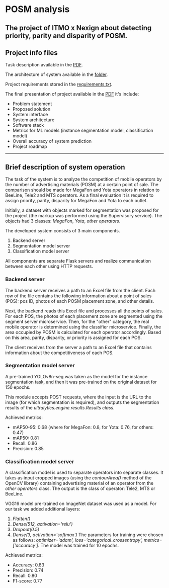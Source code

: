 # POSM analysis
The project of ITMO x Nexign about detecting priority, parity and disparity of POSM.
---
## Project info files
Task description available in the [PDF](/task-description.pdf).

The architecture of system available in the [folder](system_architecture/).

Project requirements stored in the [requirements.txt](/src/requirements.txt).

The final presentation of project available in the [PDF](/final_presentation.pdf) it's include:
 - Problem statement
 - Proposed solution
 - System interface
 - System architecture
 - Software stack
 - Metrics for ML models (instance segmentation model, classification model)
 - Overall accuracy of system prediction
 - Project roadmap
---
## Brief description of system operation
The task of the system is to analyze the competition of mobile operators by the number of advertising materials (POSM) at a certain point of sale. The comparison should be made for MegaFon and Yota operators in relation to BeeLine, Tele2 and MTS operators. As a final evaluation it is required to assign priority, parity, disparity for MegaFon and Yota to each outlet.

Initially, a dataset with objects marked for segmentation was proposed for the project (the markup was performed using the Supervisory service). The objects had 3 classes: *MegaFon*, *Yota*, *other operators*. 

The developed system consists of 3 main components.
1. Backend server
2. Segmentation model server
3. Classification model server

All components are separate Flask servers and realize communication between each other using HTTP requests. 
### Backend server
The backend server receives a path to an Excel file from the client. Each row of the file contains the following information about a point of sales (POS): pos ID, photos of each POSM placement zone, and other details.

Next, the backend reads this Excel file and processes all the points of sales. For each POS, the photos of each placement zone are segmented using the segment server microservice. Then, for the "other" category, the real mobile operator is determined using the classifier microservice. Finally, the area occupied by POSM is calculated for each operator accordingly. Based on this area, parity, disparity, or priority is assigned for each POS.

The client receives from the server a path to an Excel file that contains information about the competitiveness of each POS.
### Segmentation model server
A pre-trained YOLOv8n-seg was taken as the model for the instance segmentation task, and then it was pre-trained on the original dataset for 150 epochs. 

This module accepts POST requests, where the input is the URL to the image (for which segmentation is required), and outputs the segmentation results of the *ultralytics.engine.results.Results class*.

Achieved metrics:
 - mAP50-95: 0.68 (where for MegaFon: 0.8, for Yota: 0.76, for others: 0.47)
 - mAP50: 0.81
 - Recall: 0.86
 - Precision: 0.85
### Classification model server
A classification model is used to separate operators into separate classes. It takes as input cropped images (using the *contourArea()* method of the OpenCV library) containing advertising material of an operator from the *other operators* class. The output is the class of operator: Tele2, MTS or BeeLine. 

VGG16 model pre-trained on ImageNet dataset was used as a model. For our task we added additional layers: 
1. *Flatten()*
2. *Dense(512, activation='relu')*
3. *Dropout(0.5)*
4. *Dense(3, activation='softmax')*
The parameters for training were chosen as follows: *optimizer='adam', loss='categorical_crossentropy', metrics=['accuracy']*. The model was trained for 10 epochs.

Achieved metrics:
 - Accuracy: 0.83
 - Precision: 0.74
 - Recall: 0.80
 - F1-score: 0.77

